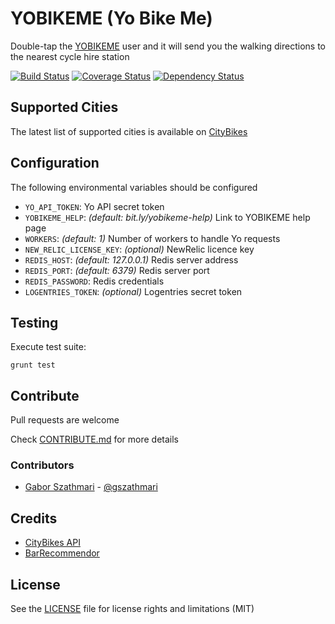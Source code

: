 # YOBIKEME (Yo Bike Me)

Double-tap the [YOBIKEME](http://justyo.co/YOBIKEME) user and it will send you the walking directions to the nearest cycle hire station

[![Build Status](https://travis-ci.org/gszathmari/yobikeme.svg)](https://travis-ci.org/gszathmari/yobikeme)
[![Coverage Status](https://coveralls.io/repos/gszathmari/yobikeme/badge.svg?branch=master&service=github)](https://coveralls.io/github/gszathmari/yobikeme?branch=master)
[![Dependency Status](https://david-dm.org/gszathmari/yobikeme.svg)](https://david-dm.org/gszathmari/yobikeme)

## Supported Cities

The latest list of supported cities is available on [CityBikes](http://citybik.es)

## Configuration

The following environmental variables should be configured

- `YO_API_TOKEN`: Yo API secret token
- `YOBIKEME_HELP`: _(default: bit.ly/yobikeme-help)_ Link to YOBIKEME help page
- `WORKERS`: _(default: 1)_ Number of workers to handle Yo requests
- `NEW_RELIC_LICENSE_KEY`: _(optional)_ NewRelic licence key
- `REDIS_HOST`: _(default: 127.0.0.1)_ Redis server address
- `REDIS_PORT`: _(default: 6379)_ Redis server port
- `REDIS_PASSWORD`: Redis credentials
- `LOGENTRIES_TOKEN`: _(optional)_ Logentries secret token

## Testing

Execute test suite:

```
grunt test
```

## Contribute

Pull requests are welcome

Check [CONTRIBUTE.md](CONTRIBUTE.md) for more details

### Contributors

- [Gabor Szathmari](http://gaborszathmari.me) - [@gszathmari](https://twitter.com/gszathmari)

## Credits

* [CityBikes API](http://api.citybik.es/v2/)
* [BarRecommendor](https://github.com/YoApp/BarRecommendor)

## License

See the [LICENSE](LICENSE) file for license rights and limitations (MIT)
